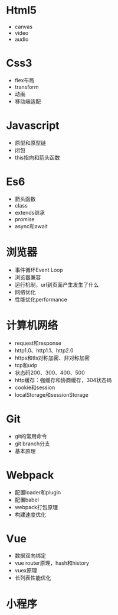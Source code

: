 # Html5
- canvas
- video
- audio

# Css3

- flex布局
- transform
- 动画
- 移动端适配


# Javascript

- 原型和原型链
- 闭包
- this指向和箭头函数

# Es6

- 箭头函数
- class
- extends继承
- promise
- async和await
  
# 浏览器
- 事件循环Event Loop
- 浏览器兼容
- 运行机制，url到页面产生发生了什么
- 网络优化
- 性能优化performance

# 计算机网络

- request和response
- http1.0、http1.1、http2.0
- https和tls对称加密、非对称加密
- tcp和udp
- 状态码200、300、400、500
- http缓存：强缓存和协商缓存，304状态码
- cookie和session
- localStorage和sessionStorage

# Git

- git的常用命令
- git branch分支
- 基本原理
  
# Webpack

- 配置loader和plugin
- 配置babel
- webpack打包原理
- 构建速度优化

# Vue

- 数据双向绑定
- vue router原理，hash和history
- vuex原理
- 长列表性能优化

# 小程序